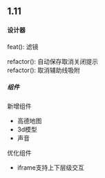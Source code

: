 
## 1.11              

#### 设计器

feat(): 滤镜   

refactor(): 自动保存取消关闭提示    
refactor(): 取消辅助线吸附    

##### 组件

新增组件  
- 高德地图  
- 3d模型    
- 声音  

优化组件  
- iframe支持上下层级交互  






